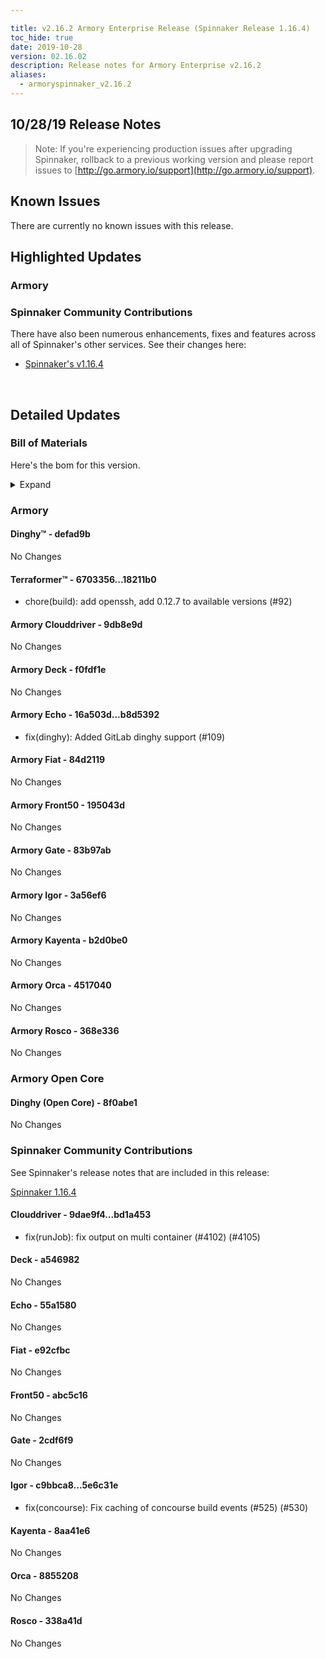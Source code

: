 ```yaml
---

title: v2.16.2 Armory Enterprise Release (Spinnaker Release 1.16.4)
toc_hide: true
date: 2019-10-28
version: 02.16.02
description: Release notes for Armory Enterprise v2.16.2
aliases:
  - armoryspinnaker_v2.16.2
---
```


## 10/28/19 Release Notes


> Note: If you're experiencing production issues after upgrading Spinnaker, rollback to a previous working version and please report issues to [http://go.armory.io/support](http://go.armory.io/support).



## Known Issues
There are currently no known issues with this release.

## Highlighted Updates
### Armory

###  Spinnaker Community Contributions
There have also been numerous enhancements, fixes and features across all of Spinnaker's other services. See their changes here:  
* [Spinnaker's v1.16.4](https://www.spinnaker.io/community/releases/versions/1-16-4-changelog)  

<br>

## Detailed Updates

### Bill of Materials
Here's the bom for this version.
<details><summary>Expand</summary>
<pre class="highlight">
<code>version: 2.16.2-rc1118
timestamp: "2019-10-28 19:54:55"
services:
  clouddriver:
    version: 6.3.2-9db8e9d-bd1a453-rc12
  deck:
    version: 2.12.2-f0fdf1e-a546982-rc23
  dinghy:
    version: 0.0.4-defad9b-rc1280
  echo:
    version: 2.8.1-b8d5392-55a1580-rc10
  fiat:
    version: 1.7.0-84d2119-e92cfbc-rc4
  front50:
    version: 0.19.0-195043d-abc5c16-rc4
  gate:
    version: 1.12.1-83b97ab-2cdf6f9-rc8
  igor:
    version: 1.6.0-3a56ef6-5e6c31e-rc8
  kayenta:
    version: 0.11.0-b2d0be0-8aa41e6-rc5
  monitoring-daemon:
    version: 0.15.0-f626bb6-rc128
  monitoring-third-party:
    version: 0.15.0-f626bb6-rc128
  orca:
    version: 2.10.1-4517040-8855208-rc16
  rosco:
    version: 0.14.0-368e336-338a41d-rc8
  terraformer:
    version: 0.0.2-18211b0-rc4
dependencies:
  redis:
    version: 2:2.8.4-2
artifactSources:
  dockerRegistry: docker.io/armory</code>
</pre>
</details>


### Armory
#### Dinghy&trade; - defad9b
No Changes

#### Terraformer&trade; - 6703356...18211b0
 - chore(build): add openssh, add 0.12.7 to available versions (#92)

#### Armory Clouddriver  - 9db8e9d
No Changes

#### Armory Deck  - f0fdf1e
No Changes

#### Armory Echo  - 16a503d...b8d5392
 - fix(dinghy): Added GitLab dinghy support (#109)

#### Armory Fiat  - 84d2119
No Changes

#### Armory Front50  - 195043d
No Changes

#### Armory Gate  - 83b97ab
No Changes

#### Armory Igor  - 3a56ef6
No Changes

#### Armory Kayenta  - b2d0be0
No Changes

#### Armory Orca  - 4517040
No Changes

#### Armory Rosco  - 368e336
No Changes


### Armory Open Core
#### Dinghy (Open Core) - 8f0abe1
No Changes


###  Spinnaker Community Contributions
See Spinnaker's release notes that are included in this release:

[Spinnaker 1.16.4](https://www.spinnaker.io/community/releases/versions/1-16-4-changelog#individual-service-changes)  

#### Clouddriver  - 9dae9f4...bd1a453
 - fix(runJob): fix output on multi container (#4102) (#4105)

#### Deck  - a546982
No Changes

#### Echo  - 55a1580
No Changes

#### Fiat  - e92cfbc
No Changes

#### Front50  - abc5c16
No Changes

#### Gate  - 2cdf6f9
No Changes

#### Igor  - c9bbca8...5e6c31e
 - fix(concourse): Fix caching of concourse build events (#525) (#530)

#### Kayenta  - 8aa41e6
No Changes

#### Orca  - 8855208
No Changes

#### Rosco  - 338a41d
No Changes
